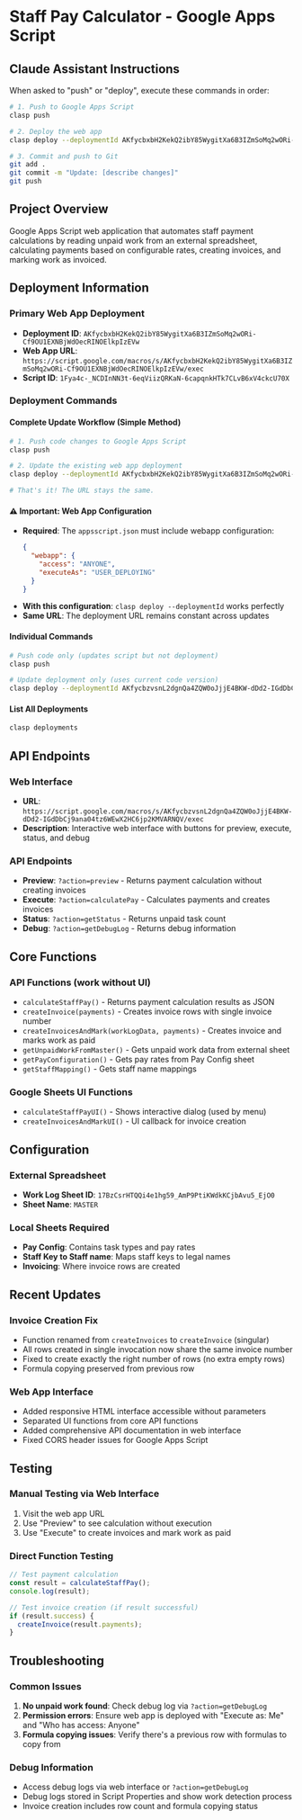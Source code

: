 # Staff Pay Calculator - Google Apps Script

## Claude Assistant Instructions
When asked to "push" or "deploy", execute these commands in order:
```bash
# 1. Push to Google Apps Script
clasp push

# 2. Deploy the web app
clasp deploy --deploymentId AKfycbxbH2KekQ2ibY85WygitXa6B3IZmSoMq2wORi-Cf9OU1EXNBjWdOecRINOElkpIzEVw

# 3. Commit and push to Git
git add .
git commit -m "Update: [describe changes]"
git push
```

## Project Overview
Google Apps Script web application that automates staff payment calculations by reading unpaid work from an external spreadsheet, calculating payments based on configurable rates, creating invoices, and marking work as invoiced.

## Deployment Information

### Primary Web App Deployment
- **Deployment ID**: `AKfycbxbH2KekQ2ibY85WygitXa6B3IZmSoMq2wORi-Cf9OU1EXNBjWdOecRINOElkpIzEVw`
- **Web App URL**: `https://script.google.com/macros/s/AKfycbxbH2KekQ2ibY85WygitXa6B3IZmSoMq2wORi-Cf9OU1EXNBjWdOecRINOElkpIzEVw/exec`
- **Script ID**: `1Fya4c-_NCDInNN3t-6eqViizQRKaN-6capqnkHTk7CLvB6xV4ckcU70X`

### Deployment Commands

#### Complete Update Workflow (Simple Method)
```bash
# 1. Push code changes to Google Apps Script
clasp push

# 2. Update the existing web app deployment
clasp deploy --deploymentId AKfycbxbH2KekQ2ibY85WygitXa6B3IZmSoMq2wORi-Cf9OU1EXNBjWdOecRINOElkpIzEVw

# That's it! The URL stays the same.
```

#### ⚠️ Important: Web App Configuration
- **Required**: The `appsscript.json` must include webapp configuration:
  ```json
  {
    "webapp": {
      "access": "ANYONE",
      "executeAs": "USER_DEPLOYING"
    }
  }
  ```
- **With this configuration**: `clasp deploy --deploymentId` works perfectly
- **Same URL**: The deployment URL remains constant across updates

#### Individual Commands
```bash
# Push code only (updates script but not deployment)
clasp push

# Update deployment only (uses current code version)
clasp deploy --deploymentId AKfycbzvsnL2dgnQa4ZQW0oJjjE4BKW-dDd2-IGdDbCj9ana04tz6WEwX2HC6jp2KMVARNQV --description "Updated version"
```

#### List All Deployments
```bash
clasp deployments
```

## API Endpoints

### Web Interface
- **URL**: `https://script.google.com/macros/s/AKfycbzvsnL2dgnQa4ZQW0oJjjE4BKW-dDd2-IGdDbCj9ana04tz6WEwX2HC6jp2KMVARNQV/exec`
- **Description**: Interactive web interface with buttons for preview, execute, status, and debug

### API Endpoints
- **Preview**: `?action=preview` - Returns payment calculation without creating invoices
- **Execute**: `?action=calculatePay` - Calculates payments and creates invoices  
- **Status**: `?action=getStatus` - Returns unpaid task count
- **Debug**: `?action=getDebugLog` - Returns debug information

## Core Functions

### API Functions (work without UI)
- `calculateStaffPay()` - Returns payment calculation results as JSON
- `createInvoice(payments)` - Creates invoice rows with single invoice number
- `createInvoicesAndMark(workLogData, payments)` - Creates invoice and marks work as paid
- `getUnpaidWorkFromMaster()` - Gets unpaid work data from external sheet
- `getPayConfiguration()` - Gets pay rates from Pay Config sheet
- `getStaffMapping()` - Gets staff name mappings

### Google Sheets UI Functions
- `calculateStaffPayUI()` - Shows interactive dialog (used by menu)
- `createInvoicesAndMarkUI()` - UI callback for invoice creation

## Configuration

### External Spreadsheet
- **Work Log Sheet ID**: `17BzCsrHTQQi4e1hg59_AmP9PtiKWdkKCjbAvu5_EjO0`
- **Sheet Name**: `MASTER`

### Local Sheets Required
- **Pay Config**: Contains task types and pay rates
- **Staff Key to Staff name**: Maps staff keys to legal names  
- **Invoicing**: Where invoice rows are created

## Recent Updates

### Invoice Creation Fix
- Function renamed from `createInvoices` to `createInvoice` (singular)
- All rows created in single invocation now share the same invoice number
- Fixed to create exactly the right number of rows (no extra empty rows)
- Formula copying preserved from previous row

### Web App Interface
- Added responsive HTML interface accessible without parameters
- Separated UI functions from core API functions
- Added comprehensive API documentation in web interface
- Fixed CORS header issues for Google Apps Script

## Testing

### Manual Testing via Web Interface
1. Visit the web app URL
2. Use "Preview" to see calculation without execution
3. Use "Execute" to create invoices and mark work as paid

### Direct Function Testing
```javascript
// Test payment calculation
const result = calculateStaffPay();
console.log(result);

// Test invoice creation (if result successful)
if (result.success) {
  createInvoice(result.payments);
}
```

## Troubleshooting

### Common Issues
1. **No unpaid work found**: Check debug log via `?action=getDebugLog`
2. **Permission errors**: Ensure web app is deployed with "Execute as: Me" and "Who has access: Anyone"
3. **Formula copying issues**: Verify there's a previous row with formulas to copy from

### Debug Information
- Access debug logs via web interface or `?action=getDebugLog`
- Debug logs stored in Script Properties and show work detection process
- Invoice creation includes row count and formula copying status